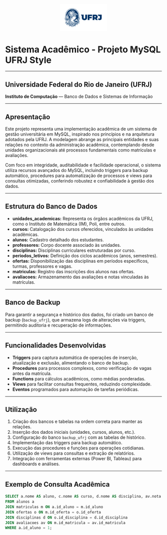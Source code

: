 <p align="center">
  <img src="https://github.com/Isaquesilvaa/My-desc-/blob/main/ufrj-horizontal-cor-rgb-telas.png" alt="Brasão UFRJ" width="150"/>
</p>

# Sistema Acadêmico - Projeto MySQL UFRJ Style

---

## Universidade Federal do Rio de Janeiro (UFRJ)  
**Instituto de Computação** — Banco de Dados e Sistemas de Informação  

---

## Apresentação

Este projeto representa uma implementação acadêmica de um sistema de gestão universitária em MySQL, inspirado nos princípios e na arquitetura adotados pela UFRJ. A modelagem abrange as principais entidades e suas relações no contexto da administração acadêmica, contemplando desde unidades organizacionais até processos fundamentais como matrículas e avaliações.

Com foco em integridade, auditabilidade e facilidade operacional, o sistema utiliza recursos avançados do MySQL, incluindo triggers para backup automático, procedures para automatização de processos e views para consultas otimizadas, conferindo robustez e confiabilidade à gestão dos dados.

---

## Estrutura do Banco de Dados

- **unidades_academicas:** Representa os órgãos acadêmicos da UFRJ, como o Instituto de Matemática (IM), Poli, entre outros.
- **cursos:** Catalogação dos cursos oferecidos, vinculados às unidades acadêmicas.
- **alunos:** Cadastro detalhado dos estudantes.
- **professores:** Corpo docente associado às unidades.
- **disciplinas:** Disciplinas curriculares estruturadas por curso.
- **periodos_letivos:** Definição dos ciclos acadêmicos (anos, semestres).
- **ofertas:** Disponibilização das disciplinas em períodos específicos, turmas, professores e vagas.
- **matriculas:** Registro das inscrições dos alunos nas ofertas.
- **avaliacoes:** Armazenamento das avaliações e notas vinculadas às matrículas.

---

## Banco de Backup

Para garantir a segurança e histórico dos dados, foi criado um banco de backup (`backup_ufrj`), que armazena logs de alterações via triggers, permitindo auditoria e recuperação de informações.

---

## Funcionalidades Desenvolvidas

- **Triggers** para captura automática de operações de inserção, atualização e exclusão, alimentando o banco de backup.
- **Procedures** para processos complexos, como verificação de vagas antes da matrícula.
- **Functions** para cálculos acadêmicos, como médias ponderadas.
- **Views** para facilitar consultas frequentes, reduzindo complexidade.
- **Eventos** programados para automação de tarefas periódicas.

---

## Utilização

1. Criação dos bancos e tabelas na ordem correta para manter as relações.
2. Inserção dos dados iniciais (unidades, cursos, alunos, etc.).
3. Configuração do banco `backup_ufrj` com as tabelas de histórico.
4. Implementação das triggers para backup automático.
5. Execução das procedures e funções para operações cotidianas.
6. Utilização de views para consultas e extração de relatórios.
7. Integração com ferramentas externas (Power BI, Tableau) para dashboards e análises.

---

## Exemplo de Consulta Acadêmica

```sql
SELECT a.nome AS aluno, c.nome AS curso, d.nome AS disciplina, av.nota
FROM alunos a
JOIN matriculas m ON a.id_aluno = m.id_aluno
JOIN ofertas o ON m.id_oferta = o.id_oferta
JOIN disciplinas d ON o.id_disciplina = d.id_disciplina
JOIN avaliacoes av ON m.id_matricula = av.id_matricula
WHERE a.id_aluno = 1;

